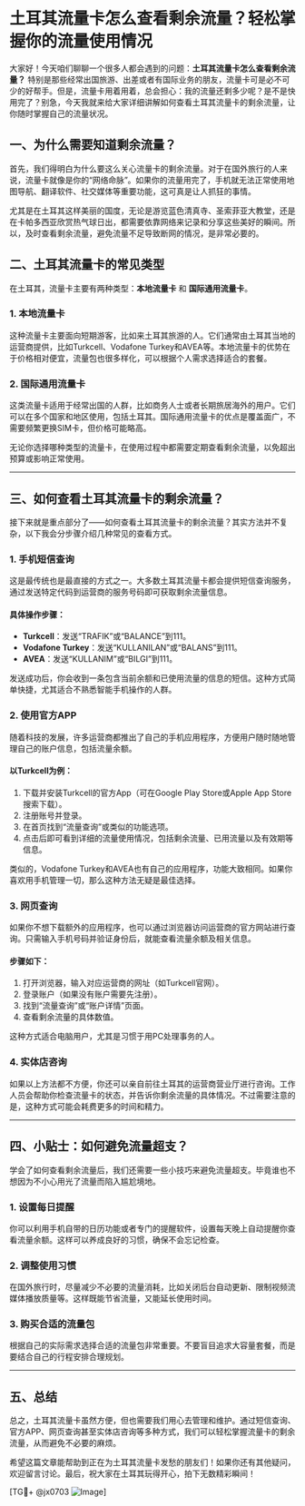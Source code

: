 # 土耳其流量卡怎么查看剩余流量？轻松掌握你的流量使用情况

大家好！今天咱们聊聊一个很多人都会遇到的问题：**土耳其流量卡怎么查看剩余流量？** 特别是那些经常出国旅游、出差或者有国际业务的朋友，流量卡可是必不可少的好帮手。但是，流量卡用着用着，总会担心：我的流量还剩多少呢？是不是快用完了？别急，今天我就来给大家详细讲解如何查看土耳其流量卡的剩余流量，让你随时掌握自己的流量状况。

## 一、为什么需要知道剩余流量？

首先，我们得明白为什么要这么关心流量卡的剩余流量。对于在国外旅行的人来说，流量卡就像是你的“网络命脉”。如果你的流量用完了，手机就无法正常使用地图导航、翻译软件、社交媒体等重要功能，这可真是让人抓狂的事情。

尤其是在土耳其这样美丽的国度，无论是游览蓝色清真寺、圣索菲亚大教堂，还是在卡帕多西亚欣赏热气球日出，都需要依靠网络来记录和分享这些美好的瞬间。所以，及时查看剩余流量，避免流量不足导致断网的情况，是非常必要的。

## 二、土耳其流量卡的常见类型

在土耳其，流量卡主要有两种类型：**本地流量卡** 和 **国际通用流量卡**。

### 1. 本地流量卡
这种流量卡主要面向短期游客，比如来土耳其旅游的人。它们通常由土耳其当地的运营商提供，比如Turkcell、Vodafone Turkey和AVEA等。本地流量卡的优势在于价格相对便宜，流量包也很多样化，可以根据个人需求选择适合的套餐。

### 2. 国际通用流量卡
这类流量卡适用于经常出国的人群，比如商务人士或者长期旅居海外的用户。它们可以在多个国家和地区使用，包括土耳其。国际通用流量卡的优点是覆盖面广，不需要频繁更换SIM卡，但价格可能略高。

无论你选择哪种类型的流量卡，在使用过程中都需要定期查看剩余流量，以免超出预算或影响正常使用。

---

## 三、如何查看土耳其流量卡的剩余流量？

接下来就是重点部分了——如何查看土耳其流量卡的剩余流量？其实方法并不复杂，以下我会分步骤介绍几种常见的查看方式。

### 1. 手机短信查询
这是最传统也是最直接的方式之一。大多数土耳其流量卡都会提供短信查询服务，通过发送特定代码到运营商的服务号码即可获取剩余流量信息。

#### 具体操作步骤：
- **Turkcell**：发送“TRAFIK”或“BALANCE”到111。
- **Vodafone Turkey**：发送“KULLANILAN”或“BALANS”到111。
- **AVEA**：发送“KULLANIM”或“BILGI”到111。

发送成功后，你会收到一条包含当前余额和已使用流量的信息的短信。这种方式简单快捷，尤其适合不熟悉智能手机操作的人群。

### 2. 使用官方APP
随着科技的发展，许多运营商都推出了自己的手机应用程序，方便用户随时随地管理自己的账户信息，包括流量余额。

#### 以Turkcell为例：
1. 下载并安装Turkcell的官方App（可在Google Play Store或Apple App Store搜索下载）。
2. 注册账号并登录。
3. 在首页找到“流量查询”或类似的功能选项。
4. 点击后即可看到详细的流量使用情况，包括剩余流量、已用流量以及有效期等信息。

类似的，Vodafone Turkey和AVEA也有自己的应用程序，功能大致相同。如果你喜欢用手机管理一切，那么这种方法无疑是最佳选择。

### 3. 网页查询
如果你不想下载额外的应用程序，也可以通过浏览器访问运营商的官方网站进行查询。只需输入手机号码并验证身份后，就能查看流量余额及相关信息。

#### 步骤如下：
1. 打开浏览器，输入对应运营商的网址（如Turkcell官网）。
2. 登录账户（如果没有账户需要先注册）。
3. 找到“流量查询”或“账户详情”页面。
4. 查看剩余流量的具体数值。

这种方式适合电脑用户，尤其是习惯于用PC处理事务的人。

### 4. 实体店咨询
如果以上方法都不方便，你还可以亲自前往土耳其的运营商营业厅进行咨询。工作人员会帮助你检查流量卡的状态，并告诉你剩余流量的具体情况。不过需要注意的是，这种方式可能会耗费更多的时间和精力。

---

## 四、小贴士：如何避免流量超支？

学会了如何查看剩余流量后，我们还需要一些小技巧来避免流量超支。毕竟谁也不想因为不小心用光了流量而陷入尴尬境地。

### 1. 设置每日提醒
你可以利用手机自带的日历功能或者专门的提醒软件，设置每天晚上自动提醒你查看流量余额。这样可以养成良好的习惯，确保不会忘记检查。

### 2. 调整使用习惯
在国外旅行时，尽量减少不必要的流量消耗，比如关闭后台自动更新、限制视频流媒体播放质量等。这样既能节省流量，又能延长使用时间。

### 3. 购买合适的流量包
根据自己的实际需求选择合适的流量包非常重要。不要盲目追求大容量套餐，而是要结合自己的行程安排合理规划。

---

## 五、总结

总之，土耳其流量卡虽然方便，但也需要我们用心去管理和维护。通过短信查询、官方APP、网页查询甚至实体店咨询等多种方式，我们可以轻松掌握流量卡的剩余流量，从而避免不必要的麻烦。

希望这篇文章能帮助到正在为土耳其流量卡发愁的朋友们！如果你还有其他疑问，欢迎留言讨论。最后，祝大家在土耳其玩得开心，拍下无数精彩瞬间！

[TG💪+ @jx0703 ![Image](https://github.com/user-attachments/assets/dbca1d08-cadb-493c-b0ec-ad6f7a83f270)]